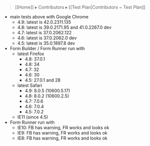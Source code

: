 > [[Home]] ▸ Contributors ▸ [[Test Plan|Contributors ~ Test Plan]]

- main tests above with Google Chrome
  - 4.9: latest is 42.0.2311.135
  - 4.8: latest is 39.0.2171.95 and 41.0.2267.0 dev
  - 4.7: latest is 37.0.2062.122
  - 4.6: latest is 37.0.2062.0 dev
  - 4.5: latest is 35.0.1897.8 dev
- Form Builder / Form Runner run with
    - latest Firefox
      - 4.8: 37.0.1
      - 4.8: 34
      - 4.7: 32
      - 4.6: 30
      - 4.5: 27.0.1 and 28
    - latest Safari
      - 4.9: 8.0.5 (10600.5.17)
      - 4.8: 8.0.2 (10600.2.5)
      - 4.7: 7.0.6
      - 4.6: 7.0.4
      - 4.5: 7.0.2
    - IE11 (since 4.5)
- Form Runner run with
    - IE10: FB has warning, FR works and looks ok
    - IE9: FB has warning, FR works and looks ok
    - IE8: FB has warning, FR works and looks ok
